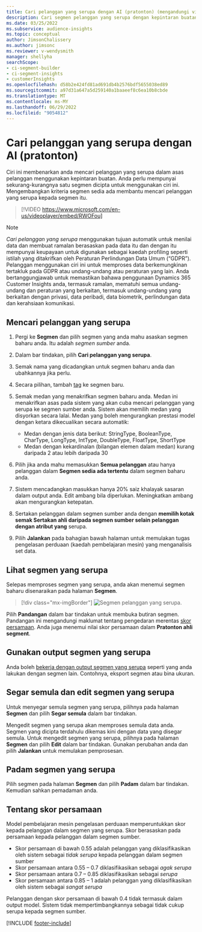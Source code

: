 ```yaml
---
title: Cari pelanggan yang serupa dengan AI (pratonton) (mengandungi video)
description: Cari segmen pelanggan yang serupa dengan kepintaran buatan.
ms.date: 03/25/2022
ms.subservice: audience-insights
ms.topic: conceptual
author: JimsonChalissery
ms.author: jimsonc
ms.reviewer: v-wendysmith
manager: shellyha
searchScope:
- ci-segment-builder
- ci-segment-insights
- customerInsights
ms.openlocfilehash: d58b2e424fd81ad691db4b2576bdf5655038ed89
ms.sourcegitcommit: a97d31a647a5d259140a1baaeef8c6ea10b8cbde
ms.translationtype: MT
ms.contentlocale: ms-MY
ms.lasthandoff: 06/29/2022
ms.locfileid: "9054812"
---
```

# <a name="find-similar-customers-with-ai-preview"></a>Cari pelanggan yang serupa dengan AI (pratonton)

Ciri ini membenarkan anda mencari pelanggan yang serupa dalam asas pelanggan menggunakan kepintaran buatan. Anda perlu mempunyai sekurang-kurangnya satu segmen dicipta untuk menggunakan ciri ini. Mengembangkan kriteria segmen sedia ada membantu mencari pelanggan yang serupa kepada segmen itu.

> [!VIDEO https://www.microsoft.com/en-us/videoplayer/embed/RWOFou]

> [!NOTE]
> *Cari pelanggan yang serupa* menggunakan tujuan automatik untuk menilai data dan membuat ramalan berasaskan pada data itu dan dengan itu mempunyai keupayaan untuk digunakan sebagai kaedah profiling seperti istilah yang ditakrifkan oleh Peraturan Perlindungan Data Umum (“GDPR”). Pelanggan menggunakan ciri ini untuk memproses data berkemungkinan tertakluk pada GDPR atau undang-undang atau peraturan yang lain. Anda bertanggungjawab untuk memastikan bahawa penggunaan Dynamics 365 Customer Insights anda, termasuk ramalan, mematuhi semua undang-undang dan peraturan yang berkaitan, termasuk undang-undang yang berkaitan dengan privasi, data peribadi, data biometrik, perlindungan data dan kerahsiaan komunikasi.

## <a name="finding-similar-customers"></a>Mencari pelanggan yang serupa

1. Pergi ke **Segmen** dan pilih segmen yang anda mahu asaskan segmen baharu anda. Itu adalah *segmen sumber* anda.

1. Dalam bar tindakan, pilih **Cari pelanggan yang serupa**.

1. Semak nama yang dicadangkan untuk segmen baharu anda dan ubahkannya jika perlu.

1. Secara pilihan, tambah [tag](work-with-tags-columns.md#manage-tags) ke segmen baru.

1. Semak medan yang menakrifkan segmen baharu anda. Medan ini menakrifkan asas pada sistem yang akan cuba mencari pelanggan yang serupa ke segmen sumber anda. Sistem akan memilih medan yang disyorkan secara lalai.
  Medan yang boleh mengurangkan prestasi model dengan ketara dikecualikan secara automatik:
  
   - Medan dengan jenis data berikut: StringType, BooleanType, CharType, LongType, IntType, DoubleType, FloatType, ShortType
   - Medan dengan kekardinalan (bilangan elemen dalam medan) kurang daripada 2 atau lebih daripada 30

1. Pilih jika anda mahu memasukkan **Semua pelanggan** atau hanya pelanggan dalam **Segmen sedia ada tertentu** dalam segmen baharu anda.

1. Sistem mencadangkan masukkan hanya 20% saiz khalayak sasaran dalam output anda. Edit ambang bila diperlukan. Meningkatkan ambang akan mengurangkan ketepatan.

1. Sertakan pelanggan dalam segmen sumber anda dengan **memilih kotak semak Sertakan ahli daripada segmen sumber selain pelanggan dengan atribut yang** serupa.

1. Pilih **Jalankan** pada bahagian bawah halaman untuk memulakan tugas pengelasan perduaan (kaedah pembelajaran mesin) yang menganalisis set data.

## <a name="view-the-similar-segment"></a>Lihat segmen yang serupa

Selepas memproses segmen yang serupa, anda akan menemui segmen baharu disenaraikan pada halaman **Segmen**.

> [!div class="mx-imgBorder"]
> ![Segmen pelanggan yang serupa.](media/expanded-segment.png "Segmen pelanggan yang serupa")

Pilih **Pandangan** dalam bar tindakan untuk membuka butiran segmen. Pandangan ini mengandungi maklumat tentang pengedaran merentas [skor persamaan](#about-similarity-scores). Anda juga menemui nilai skor persamaan dalam **Pratonton ahli segment**.

## <a name="use-the-output-of-a-similar-segment"></a>Gunakan output segmen yang serupa

Anda boleh [bekerja dengan output segmen yang serupa](segments.md) seperti yang anda lakukan dengan segmen lain. Contohnya, eksport segmen atau bina ukuran.

## <a name="refresh-and-edit-a-similar-segment"></a>Segar semula dan edit segmen yang serupa

Untuk menyegar semula segmen yang serupa, pilihnya pada halaman **Segmen** dan pilih **Segar semula** dalam bar tindakan.

Mengedit segmen yang serupa akan memproses semula data anda. Segmen yang dicipta terdahulu dikemas kini dengan data yang disegar semula.
Untuk mengedit segmen yang serupa, pilihnya pada halaman **Segmen** dan pilih **Edit** dalam bar tindakan. Gunakan perubahan anda dan pilih **Jalankan** untuk memulakan pemprosesan.

## <a name="delete-a-similar-segment"></a>Padam segmen yang serupa

Pilih segmen pada halaman **Segmen** dan pilih **Padam** dalam bar tindakan. Kemudian sahkan pemadaman anda.

## <a name="about-similarity-scores"></a>Tentang skor persamaan

Model pembelajaran mesin pengelasan perduaan memperuntukkan skor kepada pelanggan dalam segmen yang serupa. Skor berasaskan pada persamaan kepada pelanggan dalam segmen sumber.

- Skor persamaan di bawah 0.55 adalah pelanggan yang diklasifikasikan oleh sistem sebagai *tidak serupa* kepada pelanggan dalam segmen sumber
- Skor persamaan antara 0.55 – 0.7 diklasifikasikan sebagai *agak serupa*
- Skor persamaan antara 0.7 – 0.85 diklasifikasikan sebagai *serupa*
- Skor persamaan antara 0.85 – 1 adalah pelanggan yang diklasifikasikan oleh sistem sebagai *sangat serupa*

Pelanggan dengan skor persamaan di bawah 0.4 tidak termasuk dalam output model. Sistem tidak mempertimbangkannya sebagai tidak cukup serupa kepada segmen sumber.

[!INCLUDE [footer-include](includes/footer-banner.md)]
